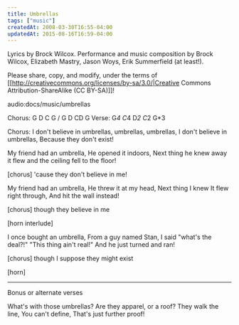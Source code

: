 ```yaml
---
title: Umbrellas
tags: ["music"]
createdAt: 2008-03-30T16:55-04:00
updatedAt: 2015-08-16T16:59-04:00
---
```


Lyrics by Brock Wilcox.
Performance and music composition by Brock Wilcox, Elizabeth Mastry, Jason Woys, Erik Summerfield (at least!).

Please share, copy, and modify, under the terms of [[http://creativecommons.org/licenses/by-sa/3.0/|Creative Commons Attribution-ShareAlike (CC BY-SA)]]!

audio:docs/music/umbrellas

Chorus: G D C G / G D CD G
Verse: G*4 C*4 D*2 C*2 G*3

Chorus:
I don't believe in umbrellas,
umbrellas,
umbrellas,
I don't believe in umbrellas,
Because they don't exist!

My friend had an umbrella,
He opened it indoors,
Next thing he knew
away it flew
and the ceiling fell to the floor!

[chorus] 'cause they don't believe in me!

My friend had an umbrella,
He threw it at my head,
Next thing I knew
It flew right through,
And hit the wall instead!

[chorus] though they believe in me

[horn interlude]

I once bought an umbrella,
From a guy named Stan,
I said "what's the deal?!"
"This thing ain't real!"
And he just turned and ran!

[chorus] though I suppose they might exist

[horn]

----

Bonus or alternate verses

What's with those umbrellas?
Are they apparel, or a roof?
They walk the line,
You can't define,
That's just further proof!

